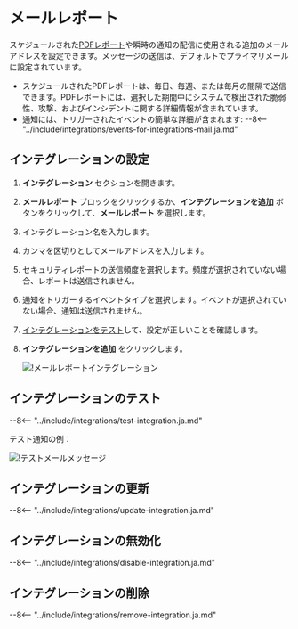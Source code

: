 # メールレポート

スケジュールされた[PDFレポート](../../../user-guides/search-and-filters/custom-report.md)や瞬時の通知の配信に使用される追加のメールアドレスを設定できます。メッセージの送信は、デフォルトでプライマリメールに設定されています。

* スケジュールされたPDFレポートは、毎日、毎週、または毎月の間隔で送信できます。PDFレポートには、選択した期間中にシステムで検出された脆弱性、攻撃、およびインシデントに関する詳細情報が含まれています。
* 通知には、トリガーされたイベントの簡単な詳細が含まれます:
    --8<-- "../include/integrations/events-for-integrations-mail.ja.md"

## インテグレーションの設定

1. **インテグレーション** セクションを開きます。
2. **メールレポート** ブロックをクリックするか、**インテグレーションを追加** ボタンをクリックして、**メールレポート** を選択します。
3. インテグレーション名を入力します。
4. カンマを区切りとしてメールアドレスを入力します。
5. セキュリティレポートの送信頻度を選択します。頻度が選択されていない場合、レポートは送信されません。
6. 通知をトリガーするイベントタイプを選択します。イベントが選択されていない場合、通知は送信されません。
7. [インテグレーションをテスト](#testing-integration)して、設定が正しいことを確認します。
8. **インテグレーションを追加** をクリックします。

    ![!メールレポートインテグレーション](../../../images/user-guides/settings/integrations/add-email-report-integration.png)

## インテグレーションのテスト

--8<-- "../include/integrations/test-integration.ja.md"

テスト通知の例：

![!テストメールメッセージ](../../../images/user-guides/settings/integrations/test-email-scope-changed.png)

## インテグレーションの更新

--8<-- "../include/integrations/update-integration.ja.md"

## インテグレーションの無効化

--8<-- "../include/integrations/disable-integration.ja.md"

## インテグレーションの削除

--8<-- "../include/integrations/remove-integration.ja.md"
